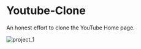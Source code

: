 # Youtube-Clone
An honest effort to clone the YouTube Home page. 

![project_1](https://github.com/DysAndrie/Youtube-Clone/assets/123649294/76f19178-19ac-4e3e-9448-a0b8ab23fb2d)

